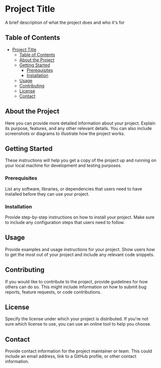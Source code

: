 # Project Title

A brief description of what the project does and who it's for

## Table of Contents

- [Project Title](#project-title)
  - [Table of Contents](#table-of-contents)
  - [About the Project](#about-the-project)
  - [Getting Started](#getting-started)
    - [Prerequisites](#prerequisites)
    - [Installation](#installation)
  - [Usage](#usage)
  - [Contributing](#contributing)
  - [License](#license)
  - [Contact](#contact)

## About the Project

Here you can provide more detailed information about your project. Explain its purpose, features, and any other relevant details. You can also include screenshots or diagrams to illustrate how the project works.

## Getting Started

These instructions will help you get a copy of the project up and running on your local machine for development and testing purposes.

### Prerequisites

List any software, libraries, or dependencies that users need to have installed before they can use your project.

### Installation

Provide step-by-step instructions on how to install your project. Make sure to include any configuration steps that users need to follow.

## Usage

Provide examples and usage instructions for your project. Show users how to get the most out of your project and include any relevant code snippets.

## Contributing

If you would like to contribute to the project, provide guidelines for how others can do so. This might include information on how to submit bug reports, feature requests, or code contributions.

## License

Specify the license under which your project is distributed. If you're not sure which license to use, you can use an online tool to help you choose.

## Contact

Provide contact information for the project maintainer or team. This could include an email address, link to a GitHub profile, or other contact information.
